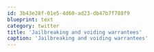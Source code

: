 ```yaml
---
id: 3b43e28f-01e5-4d60-ad23-db47b7f788f9
blueprint: text
category: twitter
title: 'Jailbreaking and voiding warrantees'
caption: 'Jailbreaking and voiding warrantees'
---
```

